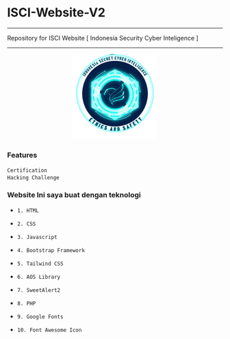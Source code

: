 # ISCI-Website-V2
<hr>
Repository for ISCI Website [ Indonesia Security Cyber Inteligence ]
<hr>

<center>
<img src="assets/img/isci.png" style="width: 200px;">
</center>

### Features
```Certification```
<br>
```Hacking Challenge```


### Website Ini saya buat dengan teknologi 

- ```1. HTML```
- ```2. CSS```

- ```3. Javascript```

- ```4. Bootstrap Framework```

- ```5. Tailwind CSS```

- ```6. AOS Library```

- ```7. SweetAlert2```

- ```8. PHP```

- ```9. Google Fonts```

- ```10. Font Awesome Icon```
